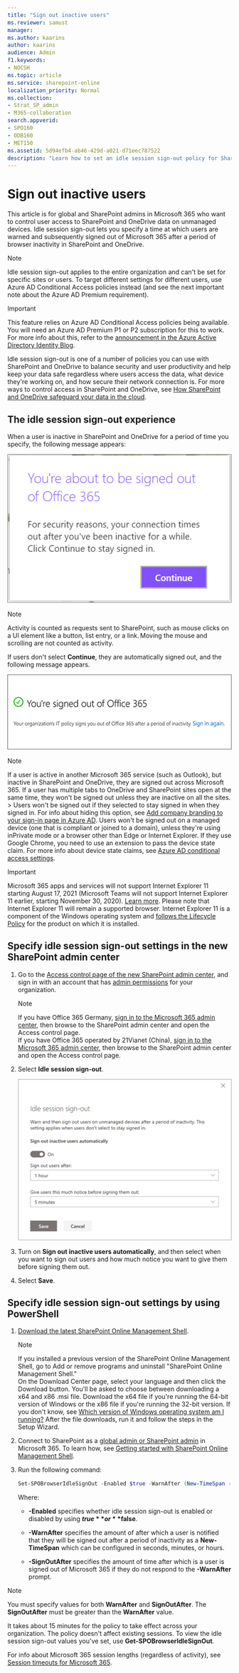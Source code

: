 ```yaml
---
title: "Sign out inactive users"
ms.reviewer: samust
manager: 
ms.author: kaarins
author: kaarins
audience: Admin
f1.keywords:
- NOCSH
ms.topic: article
ms.service: sharepoint-online
localization_priority: Normal
ms.collection:  
- Strat_SP_admin
- M365-collaboration
search.appverid:
- SPO160
- ODB160
- MET150
ms.assetid: 5d94efb4-ab46-429d-a021-d71eec787522
description: "Learn how to set an idle session sign-out policy for SharePoint and OneDrive browser sessions on unmanaged devices."
---
```


# Sign out inactive users

This article is for global and SharePoint admins in Microsoft 365 who want to control user access to SharePoint and OneDrive data on unmanaged devices. Idle session sign-out lets you specify a time at which users are warned and subsequently signed out of Microsoft 365 after a period of browser inactivity in SharePoint and OneDrive. 
  
> [!NOTE]
> Idle session sign-out applies to the entire organization and can't be set for specific sites or users.  To target different settings for different users, use Azure AD Conditional Access policies instead (and see the next important note about the Azure AD Premium requirement).
 
> [!IMPORTANT]
> This feature relies on Azure AD Conditional Access policies being available. You will need an Azure AD Premium P1 or P2 subscription for this to work. For more info about this, refer to the [announcement in the Azure Active Directory Identity Blog](https://techcommunity.microsoft.com/t5/azure-active-directory-identity/conditional-access-8220-limited-access-8221-policies-for/ba-p/245228).

Idle session sign-out is one of a number of policies you can use with SharePoint and OneDrive to balance security and user productivity and help keep your data safe regardless where users access the data, what device they're working on, and how secure their network connection is. For more ways to control access in SharePoint and OneDrive, see [How SharePoint and OneDrive safeguard your data in the cloud](safeguarding-your-data.md).
  
## The idle session sign-out experience

When a user is inactive in SharePoint and OneDrive for a period of time you specify, the following message appears:
  
![Inactive Microsoft 365 sign out warning message](media/80c0d10b-df78-4e3c-9df0-b94a923b3871.png)
  
> [!NOTE]
> Activity is counted as requests sent to SharePoint, such as mouse clicks on a UI element like a button, list entry, or a link. Moving the mouse and scrolling are not counted as activity.
  
If users don't select **Continue**, they are automatically signed out, and the following message appears.
  
![Microsoft 365 signed out due to inactivity message](media/acc48304-dacd-41db-a4b6-8702cb6afa04.png)
  
> [!NOTE]
> If a user is active in another Microsoft 365 service (such as Outlook), but inactive in SharePoint and OneDrive, they are signed out across Microsoft 365. If a user has multiple tabs to OneDrive and SharePoint sites open at the same time, they won't be signed out unless they are inactive on all the sites. > Users won't be signed out if they selected to stay signed in when they signed in. For info about hiding this option, see [Add company branding to your sign-in page in Azure AD](https://go.microsoft.com/fwlink/?linkid=2003520). Users won't be signed out on a managed device (one that is compliant or joined to a domain), unless they're using inPrivate mode or a browser other than Edge or Internet Explorer. If they use Google Chrome, you need to use an extension to pass the device state claim. For more info about device state claims, see [Azure AD conditional access settings](https://go.microsoft.com/fwlink/?linkid=2003424). 

> [!IMPORTANT]
> Microsoft 365 apps and services will not support Internet Explorer 11 starting August 17, 2021 (Microsoft Teams will not support Internet Explorer 11 earlier, starting November 30, 2020). [Learn more](https://aka.ms/AA97tsw). Please note that Internet Explorer 11 will remain a supported browser. Internet Explorer 11 is a component of the Windows operating system and [follows the Lifecycle Policy](https://docs.microsoft.com/lifecycle/faq/internet-explorer-microsoft-edge) for the product on which it is installed. 
  
## Specify idle session sign-out settings in the new SharePoint admin center

1. Go to the [Access control page of the new SharePoint admin center](https://admin.microsoft.com/sharepoint?page=accessControl&modern=true), and sign in with an account that has [admin permissions](/sharepoint/sharepoint-admin-role) for your organization.

   > [!NOTE]
   > If you have Office 365 Germany, [sign in to the Microsoft 365 admin center](https://go.microsoft.com/fwlink/p/?linkid=848041), then browse to the SharePoint admin center and open the Access control page. <br>If you have Office 365 operated by 21Vianet (China), [sign in to the Microsoft 365 admin center](https://go.microsoft.com/fwlink/p/?linkid=850627), then browse to the SharePoint admin center and open the Access control page.

2. Select **Idle session sign-out**.

    ![The Idle session sign-out panel](media/idle-session-sign-out.png)

3. Turn on **Sign out inactive users automatically**, and then select when you want to sign out users and how much notice you want to give them before signing them out.

4. Select **Save**.

## Specify idle session sign-out settings by using PowerShell
  
1. [Download the latest SharePoint Online Management Shell](https://go.microsoft.com/fwlink/p/?LinkId=255251).

    > [!NOTE]
    > If you installed a previous version of the SharePoint Online Management Shell, go to Add or remove programs and uninstall "SharePoint Online Management Shell." <br>On the Download Center page, select your language and then click the Download button. You'll be asked to choose between downloading a x64 and x86 .msi file. Download the x64 file if you're running the 64-bit version of Windows or the x86 file if you're running the 32-bit version. If you don't know, see [Which version of Windows operating system am I running?](https://support.microsoft.com/help/13443/windows-which-operating-system) After the file downloads, run it and follow the steps in the Setup Wizard.

2. Connect to SharePoint as a [global admin or SharePoint admin](/sharepoint/sharepoint-admin-role) in Microsoft 365. To learn how, see [Getting started with SharePoint Online Management Shell](/powershell/sharepoint/sharepoint-online/connect-sharepoint-online).
    
3. Run the following command:
    
   ```PowerShell
   Set-SPOBrowserIdleSignOut -Enabled $true -WarnAfter (New-TimeSpan -Seconds 2700) -SignOutAfter (New-TimeSpan -Seconds 3600) 
   ```

   Where:
    
   - **-Enabled** specifies whether idle session sign-out is enabled or disabled by using **$true** or **$false**.
    
   - **-WarnAfter** specifies the amount of after which a user is notified that they will be signed out after a period of inactivity as a **New-TimeSpan** which can be configured in seconds, minutes, or hours. 
    
   - **-SignOutAfter** specifies the amount of time after which is a user is signed out of Microsoft 365 if they do not respond to the **-WarnAfter** prompt.
    
> [!NOTE]
> You must specify values for both **WarnAfter** and **SignOutAfter**. The **SignOutAfter** must be greater than the **WarnAfter** value.
> 
> It takes about 15 minutes for the policy to take effect across your organization. The policy doesn't affect existing sessions. To view the idle session sign-out values you've set, use **Get-SPOBrowserIdleSignOut**.
> 
> For info about Microsoft 365 session lengths (regardless of activity), see [Session timeouts for Microsoft 365](/office365/enterprise/session-timeouts). 
